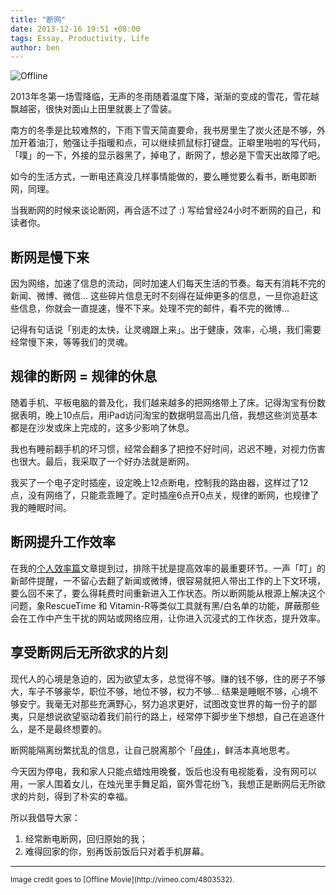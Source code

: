 ```yaml
---
title: "断网"
date: 2013-12-16 19:51 +08:00
tags: Essay, Productivity, Life
author: ben
---
```


![Offline](2013-12-16/offline-cover.jpg)

2013年冬第一场雪降临，无声的冬雨随着温度下降，渐渐的变成的雪花，雪花越飘越密，很快对面山上田里就裹上了雪装。

南方的冬季是比较难熬的，下雨下雪天简直要命，我书房里生了炭火还是不够，外加开着油汀，勉强让手指暖和点，可以继续抓鼠标打键盘。正噼里啪啦的写代码，「噗」的一下，外接的显示器黑了，掉电了，断网了，想必是下雪天出故障了吧。

如今的生活方式，一断电还真没几样事情能做的，要么睡觉要么看书，断电即断网，同理。

当我断网的时候来谈论断网，再合适不过了 :) 写给曾经24小时不断网的自己，和读者你。

## 断网是慢下来

因为网络，加速了信息的流动，同时加速人们每天生活的节奏。每天有消耗不完的新闻、微博、微信... 这些碎片信息无时不刻得在延伸更多的信息，一旦你追赶这些信息，你就会一直提速，慢不下来。处理不完的邮件，看不完的微博...

记得有句话说「别走的太快，让灵魂跟上来」。出于健康，效率，心境，我们需要经常慢下来，等等我们的灵魂。

## 规律的断网 = 规律的休息

随着手机、平板电脑的普及化，我们越来越多的把网络带上了床。记得淘宝有份数据表明，晚上10点后，用iPad访问淘宝的数据明显高出几倍，我想这些浏览基本都是在沙发或床上完成的，这多少影响了休息。

我也有睡前翻手机的坏习惯，经常会翻多了把控不好时间，迟迟不睡，对视力伤害也很大。最后，我采取了一个好办法就是断网。

我买了一个电子定时插座，设定晚上12点断电，控制我的路由器，这样过了12点，没有网络了，只能乖乖睡了。定时插座6点开0点关，规律的断网，也规律了我的睡眠时间。

## 断网提升工作效率

在我的[个人效率篇](http://beenhero.com/improve-remote-work-productivity/)文章提到过，排除干扰是提高效率的最重要环节。一声「叮」的新邮件提醒，一不留心去翻了新闻或微博，很容易就把人带出工作的上下文环境，要么回不来了，要么得耗费时间重新进入工作状态。所以断网能从根源上解决这个问题，象RescueTime 和 Vitamin-R等类似工具就有黑/白名单的功能，屏蔽那些会在工作中产生干扰的网站或网络应用，让你进入沉浸式的工作状态，提升效率。

## 享受断网后无所欲求的片刻

现代人的心境是急迫的，因为欲望太多，总觉得不够。赚的钱不够，住的房子不够大，车子不够豪华，职位不够，地位不够，权力不够... 结果是睡眠不够，心境不够安宁。我毫无对那些充满野心，努力追求更好，试图改变世界的每一份子的鄙夷，只是想说欲望驱动着我们前行的路上，经常停下脚步坐下想想，自己在追逐什么，是不是最终想要的。

断网能隔离纷繁扰乱的信息，让自己脱离那个「[母体](http://zh.wikipedia.org/wiki/%E9%BB%91%E5%AE%A2%E5%B8%9D%E5%9B%BD)」，鲜活本真地思考。

今天因为停电，我和家人只能点蜡烛用晚餐，饭后也没有电视能看，没有网可以用，一家人围着女儿，在烛光里手舞足蹈，窗外雪花纷飞，我想正是断网后无所欲求的片刻，得到了朴实的幸福。

所以我倡导大家：

1. 经常断电断网，回归原始的我；
2. 难得回家的你，别再饭前饭后只对着手机屏幕。


----
<span class="footnotes">
<small>Image credit goes to [Offline Movie](http://vimeo.com/4803532).</small>
</span>